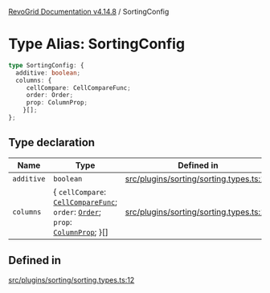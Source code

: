 [RevoGrid Documentation v4.14.8](README.md) / SortingConfig

# Type Alias: SortingConfig

```ts
type SortingConfig: {
  additive: boolean;
  columns: {
     cellCompare: CellCompareFunc;
     order: Order;
     prop: ColumnProp;
    }[];
};
```

## Type declaration

| Name | Type | Defined in |
| ------ | ------ | ------ |
| `additive` | `boolean` | [src/plugins/sorting/sorting.types.ts:14](https://github.com/revolist/revogrid/blob/e548e2f67dd1ccbf7f1e03dfbe23431ad8065184/src/plugins/sorting/sorting.types.ts#L14) |
| `columns` | \{ `cellCompare`: [`CellCompareFunc`](TypeAlias.CellCompareFunc.md); `order`: [`Order`](TypeAlias.Order.md); `prop`: [`ColumnProp`](TypeAlias.ColumnProp.md); \}[] | [src/plugins/sorting/sorting.types.ts:13](https://github.com/revolist/revogrid/blob/e548e2f67dd1ccbf7f1e03dfbe23431ad8065184/src/plugins/sorting/sorting.types.ts#L13) |

## Defined in

[src/plugins/sorting/sorting.types.ts:12](https://github.com/revolist/revogrid/blob/e548e2f67dd1ccbf7f1e03dfbe23431ad8065184/src/plugins/sorting/sorting.types.ts#L12)

